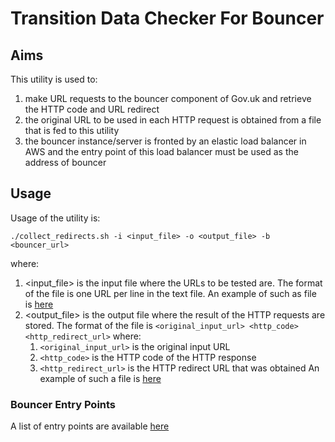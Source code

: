 # Transition Data Checker For Bouncer

## Aims

This utility is used to:
1. make URL requests to the bouncer component of Gov.uk and retrieve the HTTP
code and URL redirect
2. the original URL to be used in each HTTP request is obtained from a file that
is fed to this utility
3. the bouncer instance/server is fronted by an elastic load balancer in AWS and
the entry point of this load balancer must be used as the address of bouncer

## Usage

Usage of the utility is:
```
./collect_redirects.sh -i <input_file> -o <output_file> -b <bouncer_url>
```
where:
1. <input_file> is the input file where the URLs to be tested are.
   The format of the file is one URL per line in the text file.
   An example of such as file is [here](hosts_list.txt)
2. <output_file> is the output file where the result of the HTTP requests are stored.
   The format of the file is `<original_input_url> <http_code> <http_redirect_url>`
   where:
   1. `<original_input_url>` is the original input URL
   2. `<http_code>` is the HTTP code of the HTTP response
   3. `<http_redirect_url>` is the HTTP redirect URL that was obtained
   An example of such a file is [here](results_staging.txt)

### Bouncer Entry Points

A list of entry points are available [here](Bouncers_list.md)

